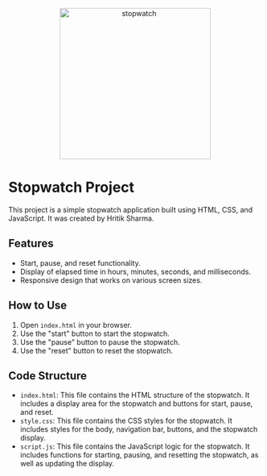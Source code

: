 <p align="center">
  <img src="https://github.com/hritik2004-cse/PRODIGY_WD_02/assets/146111768/89218fcf-0e92-4114-88f3-32fe92945983" alt="stopwatch" height="300">
</p>

# Stopwatch Project

This project is a simple stopwatch application built using HTML, CSS, and JavaScript. It was created by Hritik Sharma.

## Features

- Start, pause, and reset functionality.
- Display of elapsed time in hours, minutes, seconds, and milliseconds.
- Responsive design that works on various screen sizes.

## How to Use

1. Open `index.html` in your browser.
2. Use the "start" button to start the stopwatch.
3. Use the "pause" button to pause the stopwatch.
4. Use the "reset" button to reset the stopwatch.

## Code Structure

- `index.html`: This file contains the HTML structure of the stopwatch. It includes a display area for the stopwatch and buttons for start, pause, and reset.
- `style.css`: This file contains the CSS styles for the stopwatch. It includes styles for the body, navigation bar, buttons, and the stopwatch display.
- `script.js`: This file contains the JavaScript logic for the stopwatch. It includes functions for starting, pausing, and resetting the stopwatch, as well as updating the display.
